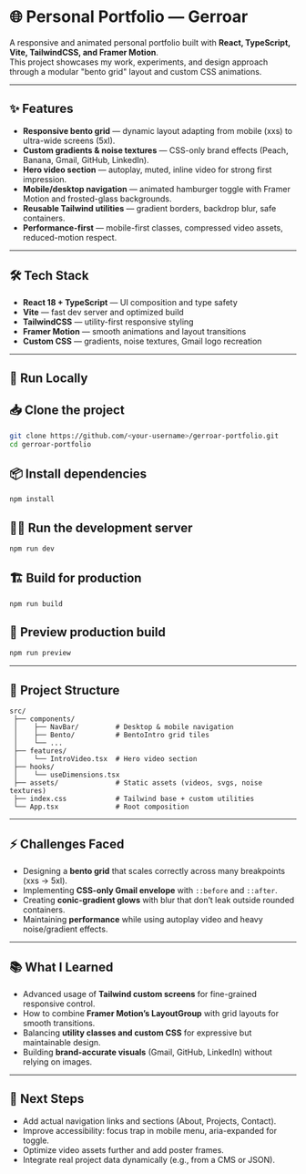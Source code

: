 # 🌐 Personal Portfolio — Gerroar

A responsive and animated personal portfolio built with **React, TypeScript, Vite, TailwindCSS, and Framer Motion**.  
This project showcases my work, experiments, and design approach through a modular "bento grid" layout and custom CSS animations.

---

## ✨ Features

- **Responsive bento grid** — dynamic layout adapting from mobile (xxs) to ultra-wide screens (5xl).
- **Custom gradients & noise textures** — CSS-only brand effects (Peach, Banana, Gmail, GitHub, LinkedIn).
- **Hero video section** — autoplay, muted, inline video for strong first impression.
- **Mobile/desktop navigation** — animated hamburger toggle with Framer Motion and frosted-glass backgrounds.
- **Reusable Tailwind utilities** — gradient borders, backdrop blur, safe containers.
- **Performance-first** — mobile-first classes, compressed video assets, reduced-motion respect.

---

## 🛠 Tech Stack

- **React 18 + TypeScript** — UI composition and type safety
- **Vite** — fast dev server and optimized build
- **TailwindCSS** — utility-first responsive styling
- **Framer Motion** — smooth animations and layout transitions
- **Custom CSS** — gradients, noise textures, Gmail logo recreation

---

## 🚀 Run Locally

## 📥 Clone the project
```bash
git clone https://github.com/<your-username>/gerroar-portfolio.git
cd gerroar-portfolio
```

## 📦 Install dependencies
```bash
npm install
```

## 🧑‍💻 Run the development server
```bash
npm run dev
```

## 🏗️ Build for production
```bash
npm run build
```

## 👀 Preview production build
```bash
npm run preview
```

---

## 📂 Project Structure

```
src/
 ├── components/
 │    ├── NavBar/         # Desktop & mobile navigation
 │    ├── Bento/          # BentoIntro grid tiles
 │    └── ...
 ├── features/
 │    └── IntroVideo.tsx  # Hero video section
 ├── hooks/
 │    └── useDimensions.tsx
 ├── assets/              # Static assets (videos, svgs, noise textures)
 ├── index.css            # Tailwind base + custom utilities
 └── App.tsx              # Root composition
```

---

## ⚡ Challenges Faced

- Designing a **bento grid** that scales correctly across many breakpoints (xxs → 5xl).
- Implementing **CSS-only Gmail envelope** with `::before` and `::after`.
- Creating **conic-gradient glows** with blur that don’t leak outside rounded containers.
- Maintaining **performance** while using autoplay video and heavy noise/gradient effects.

---

## 📚 What I Learned

- Advanced usage of **Tailwind custom screens** for fine-grained responsive control.
- How to combine **Framer Motion’s LayoutGroup** with grid layouts for smooth transitions.
- Balancing **utility classes and custom CSS** for expressive but maintainable design.
- Building **brand-accurate visuals** (Gmail, GitHub, LinkedIn) without relying on images.

---

## 🔮 Next Steps

- Add actual navigation links and sections (About, Projects, Contact).
- Improve accessibility: focus trap in mobile menu, aria-expanded for toggle.
- Optimize video assets further and add poster frames.
- Integrate real project data dynamically (e.g., from a CMS or JSON).

